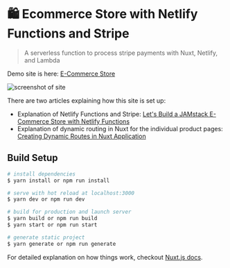 # 🛍 Ecommerce Store with Netlify Functions and Stripe

> A serverless function to process stripe payments with Nuxt, Netlify, and Lambda

Demo site is here: [E-Commerce Store](https://ecommergitce-netlify.netlify.com/)

![screenshot of site](https://s3-us-west-2.amazonaws.com/s.cdpn.io/28963/ecommerce-screenshot.jpg "E-Commerce Netlify Site")

There are two articles explaining how this site is set up:
* Explanation of Netlify Functions and Stripe: [Let's Build a JAMstack E-Commerce Store with Netlify Functions](https://css-tricks.com/lets-build-a-jamstack-e-commerce-store-with-netlify-functions/)
* Explanation of dynamic routing in Nuxt for the individual product pages: [Creating Dynamic Routes in Nuxt Application](https://css-tricks.com/creating-dynamic-routes-in-a-nuxt-application/)

## Build Setup

``` bash
# install dependencies
$ yarn install or npm run install

# serve with hot reload at localhost:3000
$ yarn dev or npm run dev

# build for production and launch server
$ yarn build or npm run build
$ yarn start or npm run start

# generate static project
$ yarn generate or npm run generate
```

For detailed explanation on how things work, checkout [Nuxt.js docs](https://nuxtjs.org).
